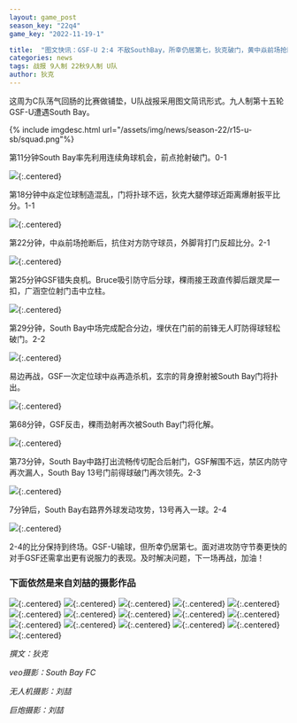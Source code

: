 ```yaml
---
layout: game_post
season_key: "22q4"
game_key: "2022-11-19-1"

title:  "图文快讯：GSF-U 2:4 不敌SouthBay，所幸仍居第七，狄克破门，黄中焱前场抢断一条龙"
categories: news
tags: 战报 9人制 22秋9人制 U队
author: 狄克
---
```


这周为C队荡气回肠的比赛做铺垫，U队战报采用图文简讯形式。九人制第十五轮GSF-U遭遇South Bay。

{% include imgdesc.html url="/assets/img/news/season-22/r15-u-sb/squad.png"%}

第11分钟South Bay率先利用连续角球机会，前点抢射破门。0-1

![](/assets/img/news/season-22/r15-u-sb/0-1.gif){:.centered}

第18分钟中焱定位球制造混乱，门将扑球不远，狄克大腿停球近距离爆射扳平比分。1-1

![](/assets/img/news/season-22/r15-u-sb/1-1.gif){:.centered}

第22分钟，中焱前场抢断后，抗住对方防守球员，外脚背打门反超比分。2-1

![](/assets/img/news/season-22/r15-u-sb/2-1.gif){:.centered}

第25分钟GSF错失良机。Bruce吸引防守后分球，稞雨接王政直传脚后跟灵犀一扣，广涵空位射门击中立柱。

![](/assets/img/news/season-22/r15-u-sb/1.gif){:.centered}

第29分钟，South Bay中场完成配合分边，埋伏在门前的前锋无人盯防得球轻松破门。2-2

![](/assets/img/news/season-22/r15-u-sb/2-2.gif){:.centered}


易边再战，GSF一次定位球中焱再造杀机，玄宗的背身撩射被South Bay门将扑出。

![](/assets/img/news/season-22/r15-u-sb/2.gif){:.centered}

第68分钟，GSF反击，稞雨劲射再次被South Bay门将化解。

![](/assets/img/news/season-22/r15-u-sb/3.gif){:.centered}

第73分钟，South Bay中路打出流畅传切配合后射门，GSF解围不远，禁区内防守再次漏人，South Bay 13号门前得球破门再次领先。2-3

![](/assets/img/news/season-22/r15-u-sb/2-3.gif){:.centered}

7分钟后，South Bay右路界外球发动攻势，13号再入一球。2-4

![](/assets/img/news/season-22/r15-u-sb/2-4.gif){:.centered}

2-4的比分保持到终场。GSF-U输球，但所幸仍居第七。面对进攻防守节奏更快的对手GSF还需拿出更有说服力的表现。及时解决问题，下一场再战，加油！


### 下面依然是来自刘喆的摄影作品

![](/assets/img/news/season-22/r15-u-sb/p1.jpg){:.centered}
![](/assets/img/news/season-22/r15-u-sb/p2.jpg){:.centered}
![](/assets/img/news/season-22/r15-u-sb/p3.jpg){:.centered}
![](/assets/img/news/season-22/r15-u-sb/p4.jpg){:.centered}
![](/assets/img/news/season-22/r15-u-sb/p5.jpg){:.centered}
![](/assets/img/news/season-22/r15-u-sb/p6.jpg){:.centered}
![](/assets/img/news/season-22/r15-u-sb/p7.jpg){:.centered}
![](/assets/img/news/season-22/r15-u-sb/p8.jpg){:.centered}
![](/assets/img/news/season-22/r15-u-sb/p9.jpg){:.centered}
![](/assets/img/news/season-22/r15-u-sb/p10.jpg){:.centered}
![](/assets/img/news/season-22/r15-u-sb/p11.jpg){:.centered}
![](/assets/img/news/season-22/r15-u-sb/p12.jpg){:.centered}
![](/assets/img/news/season-22/r15-u-sb/p13.jpg){:.centered}
![](/assets/img/news/season-22/r15-u-sb/p14.jpg){:.centered}
![](/assets/img/news/season-22/r15-u-sb/p15.jpg){:.centered}
![](/assets/img/news/season-22/r15-u-sb/p16.jpg){:.centered}


*撰文：狄克*

*veo摄影：South Bay FC*

*无人机摄影：刘喆*

*巨炮摄影：刘喆*
